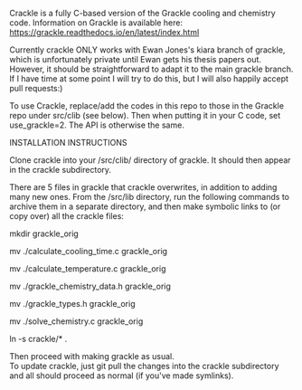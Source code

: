 Crackle is a fully C-based version of the Grackle cooling and chemistry code.  Information on Grackle is available here:
https://grackle.readthedocs.io/en/latest/index.html

Currently crackle ONLY works with Ewan Jones's kiara branch of grackle, which is unfortunately private until Ewan gets his thesis papers out.  However, it should be straightforward to adapt it to the main grackle branch.  If I have time at some point I will try to do this, but I will also happily accept pull requests:)

To use Crackle, replace/add the codes in this repo to those in the Grackle repo under src/clib (see below).  Then when putting it in your C code, set use_grackle=2.  The API is otherwise the same.

INSTALLATION INSTRUCTIONS

Clone crackle into your /src/clib/ directory of grackle.  It should then appear in the crackle subdirectory.

There are 5 files in grackle that crackle overwrites, in addition to adding many new ones.  From the /src/lib  directory, run the following commands to archive them in a separate directory, and then make symbolic links to (or copy over) all the crackle files:

mkdir grackle_orig

mv ./calculate_cooling_time.c grackle_orig

mv ./calculate_temperature.c grackle_orig

mv ./grackle_chemistry_data.h grackle_orig

mv ./grackle_types.h grackle_orig

mv ./solve_chemistry.c grackle_orig

ln -s crackle/* .

Then proceed with making grackle as usual.  
To update crackle, just git pull the changes into the crackle subdirectory and all should proceed as normal (if you've made symlinks).

